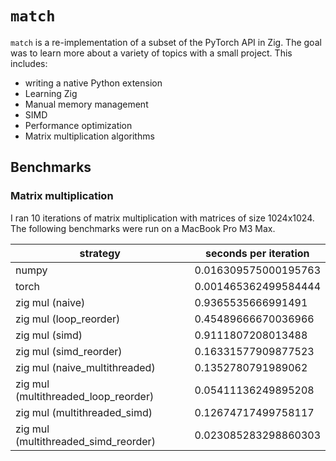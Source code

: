 # `match`

`match` is a re-implementation of a subset of the PyTorch API in Zig. The goal was to learn more about a variety of topics with a small project. This includes:

- writing a native Python extension
- Learning Zig
- Manual memory management
- SIMD
- Performance optimization
- Matrix multiplication algorithms

## Benchmarks

### Matrix multiplication

I ran 10 iterations of matrix multiplication with matrices of size 1024x1024. The following benchmarks were run on a MacBook Pro M3 Max.

| strategy | seconds per iteration|
|----------|----------------------|
| numpy | 0.016309575000195763 |
| torch | 0.001465362499584444 |
| zig mul (naive) | 0.9365535666991491 |
| zig mul (loop_reorder) | 0.45489666670036966 |
| zig mul (simd) | 0.9111807208013488 |
| zig mul (simd_reorder) | 0.16331577909877523 |
| zig mul (naive_multithreaded) | 0.1352780791989062 |
| zig mul (multithreaded_loop_reorder) | 0.05411136249895208 |
| zig mul (multithreaded_simd) | 0.12674717499758117 |
| zig mul (multithreaded_simd_reorder) | 0.023085283298860303 |
